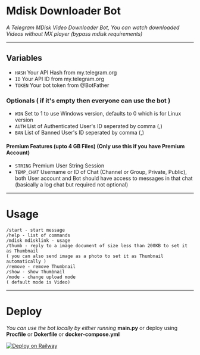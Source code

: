 # Mdisk Downloader Bot

*A Telegram MDisk Video Downloader Bot, You can watch downloaded Videos without MX player (bypass mdisk requirements)*

---

## Variables

- `HASH` Your API Hash from my.telegram.org
- `ID` Your API ID from my.telegram.org
- `TOKEN` Your bot token from @BotFather

### Optionals ( if it's empty then everyone can use the bot )

- `WIN` Set to 1 to use Windows version, defaults to 0 which is for Linux version
- `AUTH` List of Authenticated User's ID seperated by comma (,)
- `BAN` List of Banned User's ID seperated by comma (,)

#### Premium Features (upto 4 GB Files) (Only use this if you have Premium Account)

- `STRING` Premium User String Session
- `TEMP_CHAT` Username or ID of Chat (Channel or Group, Private, Public), both User account and Bot should have access to messages in that chat (basically a log chat but required not optional)

---

# Usage

```
/start - start message
/help - list of commands
/mdisk mdisklink - usage
/thumb - reply to a image document of size less than 200KB to set it as Thumbnail
( you can also send image as a photo to set it as Thumbnail automatically )
/remove - remove Thumbnail
/show - show Thumbnail
/mode - change upload mode
( default mode is Video)
```
---

# Deploy

*You can use the bot locally by either running* **main.py** or deploy using **Procfile** or **Dokerfile** or **docker-compose.yml**

[![Deploy on Railway](https://railway.app/button.svg)](https://railway.app/new/template/D6ueVa?referralCode=_4oAwx)
